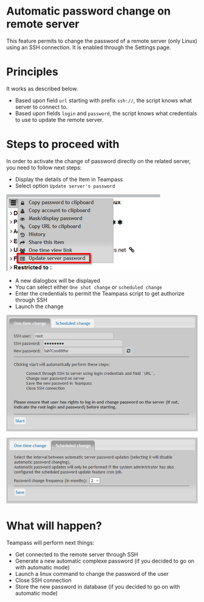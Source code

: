 
# Automatic password change on remote server

This feature permits to change the password of a remote server (only Linux) using an SSH connection. It is enabled through the Settings page.

# Principles

It works as described below.

* Based upon field `url` starting with prefix `ssh://`, the script knows what server to connect to.
* Based upon fields `login` and `password`, the script knows what credentials to use to update the remote server.

# Steps to proceed with

In order to activate the change of password directly on the related server, you need to follow next steps:

* Display the details of the Item in Teampass
* Select option `Update server's password`

![Screenshot](../img/feat-remo-1.png)

* A new dialogbox will be displayed
* You can select either `One shot change` or `scheduled change`
* Enter the credentials to permit the Teampass script to get authorize through SSH
* Launch the change

![Screenshot](../img/feat-remo-2.png)

![Screenshot](../img/feat-remo-3.png)


# What will happen?

Teampass will perform next things:

* Get connected to the remote server through SSH
* Generate a new automatic complexe password (if you decided to go on with automatic mode)
* Launch a linux command to change the password of the user
* Close SSH connection
* Store the new password in database (if you decided to go on with automatic mode)